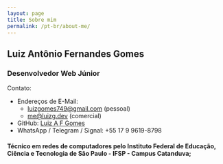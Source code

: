```yaml
---
layout: page
title: Sobre mim
permalink: /pt-br/about-me/
---
```


## Luiz Antônio Fernandes Gomes
### Desenvolvedor Web Júnior
Contato:
  - Endereços de E-Mail: 
      + luizgomes749@gmail.com (pessoal)
      + me@luizg.dev (comercial)
  - GitHub: [Luiz A F Gomes](https://github.com/iLuiizUHD)
  - WhatsApp / Telegram / Signal: +55 17 9 9619-8798
 
#### Técnico em redes de computadores pelo Instituto Federal de Educação, Ciência e Tecnologia de São Paulo - IFSP - Campus Catanduva;
